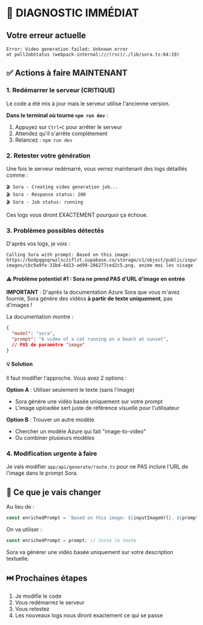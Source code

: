 # 🚨 DIAGNOSTIC IMMÉDIAT

## Votre erreur actuelle

```
Error: Video generation failed: Unknown error
at pollJobStatus (webpack-internal:///(rsc)/./lib/sora.ts:64:19)
```

## ✅ Actions à faire MAINTENANT

### 1. Redémarrer le serveur (CRITIQUE)

Le code a été mis à jour mais le serveur utilise l'ancienne version.

**Dans le terminal où tourne `npm run dev`** :
1. Appuyez sur `Ctrl+C` pour arrêter le serveur
2. Attendez qu'il s'arrête complètement
3. Relancez : `npm run dev`

### 2. Retester votre génération

Une fois le serveur redémarré, vous verrez maintenant des logs détaillés comme :
```
🎬 Sora - Creating video generation job...
🎬 Sora - Response status: 200
🎬 Sora - Job status: running
```

Ces logs vous diront EXACTEMENT pourquoi ça échoue.

### 3. Problèmes possibles détectés

D'après vos logs, je vois :
```
Calling Sora with prompt: Based on this image: https://bodpqqoqrwzlscziflzt.supabase.co/storage/v1/object/public/input-images/cbc9a9fe-31bd-4d13-ad99-286277ced2c5.png. anime moi les visage
```

#### ⚠️ Problème potentiel #1 : Sora ne prend PAS d'URL d'image en entrée

**IMPORTANT** : D'après la documentation Azure Sora que vous m'avez fournie, Sora génère des vidéos **à partir de texte uniquement**, pas d'images !

La documentation montre :
```json
{
  "model": "sora",
  "prompt": "A video of a cat running on a beach at sunset",
  // PAS de paramètre "image"
}
```

#### 💡 Solution

Il faut modifier l'approche. Vous avez 2 options :

**Option A** : Utiliser seulement le texte (sans l'image)
- Sora génère une vidéo basée uniquement sur votre prompt
- L'image uploadée sert juste de référence visuelle pour l'utilisateur

**Option B** : Trouver un autre modèle
- Chercher un modèle Azure qui fait "image-to-video"
- Ou combiner plusieurs modèles

### 4. Modification urgente à faire

Je vais modifier `app/api/generate/route.ts` pour ne PAS inclure l'URL de l'image dans le prompt Sora.

## 🔧 Ce que je vais changer

Au lieu de :
```typescript
const enrichedPrompt = `Based on this image: ${inputImageUrl}. ${prompt}`;
```

On va utiliser :
```typescript
const enrichedPrompt = prompt; // Juste le texte
```

Sora va générer une vidéo basée uniquement sur votre description textuelle.

## ⏭️ Prochaines étapes

1. Je modifie le code
2. Vous redémarrez le serveur
3. Vous retestez
4. Les nouveaux logs nous diront exactement ce qui se passe

